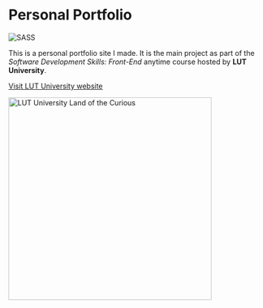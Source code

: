 # Personal Portfolio

![SASS](https://img.shields.io/badge/SASS-hotpink.svg?style=for-the-badge&logo=SASS&logoColor=white)

This is a personal portfolio site I made. It is the main project as part of the *Software Development Skills: Front-End* anytime course hosted by **LUT University**. 

[Visit LUT University website](https://www.lut.fi/en)

<img src="https://github.com/CaptainCluster/ArtistDatabase/assets/121576355/bbf5afeb-487c-4684-9f86-9fc2fd787d7e" alt="LUT University Land of the Curious" style="width: 400px;">